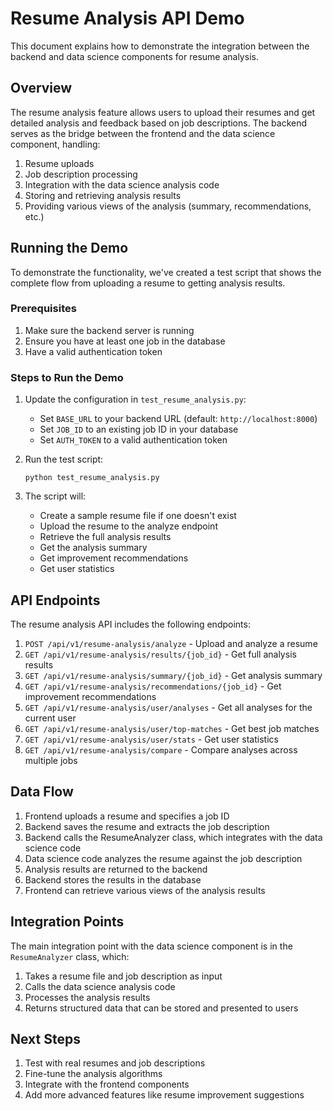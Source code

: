 # Resume Analysis API Demo

This document explains how to demonstrate the integration between the backend and data science components for resume analysis.

## Overview

The resume analysis feature allows users to upload their resumes and get detailed analysis and feedback based on job descriptions. The backend serves as the bridge between the frontend and the data science component, handling:

1. Resume uploads
2. Job description processing
3. Integration with the data science analysis code
4. Storing and retrieving analysis results
5. Providing various views of the analysis (summary, recommendations, etc.)

## Running the Demo

To demonstrate the functionality, we've created a test script that shows the complete flow from uploading a resume to getting analysis results.

### Prerequisites

1. Make sure the backend server is running
2. Ensure you have at least one job in the database
3. Have a valid authentication token

### Steps to Run the Demo

1. Update the configuration in `test_resume_analysis.py`:
   - Set `BASE_URL` to your backend URL (default: `http://localhost:8000`)
   - Set `JOB_ID` to an existing job ID in your database
   - Set `AUTH_TOKEN` to a valid authentication token

2. Run the test script:
   ```
   python test_resume_analysis.py
   ```

3. The script will:
   - Create a sample resume file if one doesn't exist
   - Upload the resume to the analyze endpoint
   - Retrieve the full analysis results
   - Get the analysis summary
   - Get improvement recommendations
   - Get user statistics

## API Endpoints

The resume analysis API includes the following endpoints:

1. `POST /api/v1/resume-analysis/analyze` - Upload and analyze a resume
2. `GET /api/v1/resume-analysis/results/{job_id}` - Get full analysis results
3. `GET /api/v1/resume-analysis/summary/{job_id}` - Get analysis summary
4. `GET /api/v1/resume-analysis/recommendations/{job_id}` - Get improvement recommendations
5. `GET /api/v1/resume-analysis/user/analyses` - Get all analyses for the current user
6. `GET /api/v1/resume-analysis/user/top-matches` - Get best job matches
7. `GET /api/v1/resume-analysis/user/stats` - Get user statistics
8. `GET /api/v1/resume-analysis/compare` - Compare analyses across multiple jobs

## Data Flow

1. Frontend uploads a resume and specifies a job ID
2. Backend saves the resume and extracts the job description
3. Backend calls the ResumeAnalyzer class, which integrates with the data science code
4. Data science code analyzes the resume against the job description
5. Analysis results are returned to the backend
6. Backend stores the results in the database
7. Frontend can retrieve various views of the analysis results

## Integration Points

The main integration point with the data science component is in the `ResumeAnalyzer` class, which:

1. Takes a resume file and job description as input
2. Calls the data science analysis code
3. Processes the analysis results
4. Returns structured data that can be stored and presented to users

## Next Steps

1. Test with real resumes and job descriptions
2. Fine-tune the analysis algorithms
3. Integrate with the frontend components
4. Add more advanced features like resume improvement suggestions
